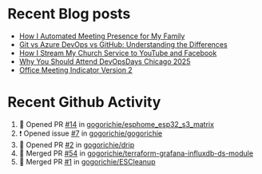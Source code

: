 # Recent Blog posts
<!-- BLOG-POST-LIST:START -->
- [How I Automated Meeting Presence for My Family](https://www.gogorichie.com/blog/office-meeting-indicator/)
- [Git vs Azure DevOps vs GitHub: Understanding the Differences](https://www.gogorichie.com/blog/microsoft/gitvsghvsado/)
- [How I Stream My Church Service to YouTube and Facebook](https://www.gogorichie.com/blog/church_live_stream/)
- [Why You Should Attend DevOpsDays Chicago 2025](https://www.gogorichie.com/blog/devopsdayschicago2025/)
- [Office Meeting Indicator Version 2](https://www.gogorichie.com/blog/office-meeting-indicator-v2/)
<!-- BLOG-POST-LIST:END -->


# Recent Github Activity
<!--START_SECTION:activity-->
1. 💪 Opened PR [#14](https://github.com/gogorichie/esphome_esp32_s3_matrix/pull/14) in [gogorichie/esphome_esp32_s3_matrix](https://github.com/gogorichie/esphome_esp32_s3_matrix)
2. ❗ Opened issue [#7](https://github.com/gogorichie/gogorichie/issues/7) in [gogorichie/gogorichie](https://github.com/gogorichie/gogorichie)
3. 💪 Opened PR [#2](https://github.com/gogorichie/drip/pull/2) in [gogorichie/drip](https://github.com/gogorichie/drip)
4. 🎉 Merged PR [#54](https://github.com/gogorichie/terraform-grafana-influxdb-ds-module/pull/54) in [gogorichie/terraform-grafana-influxdb-ds-module](https://github.com/gogorichie/terraform-grafana-influxdb-ds-module)
5. 🎉 Merged PR [#1](https://github.com/gogorichie/ESCleanup/pull/1) in [gogorichie/ESCleanup](https://github.com/gogorichie/ESCleanup)
<!--END_SECTION:activity-->

